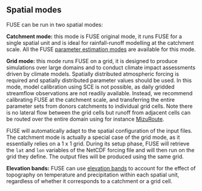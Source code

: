 ## Spatial modes

FUSE can be run in two spatial modes:

**Catchment mode:** this mode is FUSE original mode, it runs FUSE for a single spatial unit and is ideal for rainfall-runoff modelling at the catchment scale. All the FUSE [parameter estimation modes](/modes/execution_modes) are available for this mode.

**Grid mode:** this mode runs FUSE on a grid, it is designed to produce simulations over large domains and to conduct climate impact assessments driven by climate models. Spatially distributed atmospheric forcing is required and spatially distributed parameter values should be used. In this mode, model calibration using SCE is not possible, as daily gridded streamflow observations are not readily available. Instead, we recommend calibrating FUSE at the catchment scale, and transferring the entire parameter sets from donors catchments to individual grid cells. Note there is no lateral flow between the grid cells but runoff from adjacent cells can be routed over the entire domain using for instance [MizuRoute](https://mizuroute.readthedocs.io/en/develop/index.html).

FUSE will automatically adapt to the spatial configuration of the input files. The catchment mode is actually a special case of the grid mode, as it essentially relies on a 1 x 1 grid. During its setup phase, FUSE will retrieve the `lat` and `lon` variables of the NetCDF forcing file and will then run on the grid they define. The output files will be produced using the same grid.

**Elevation bands:** FUSE can use [elevation bands](/files/input_files) to account for the effect of topography on temperature and precipitation within each spatial unit, regardless of whether it corresponds to a catchment or a grid cell.
